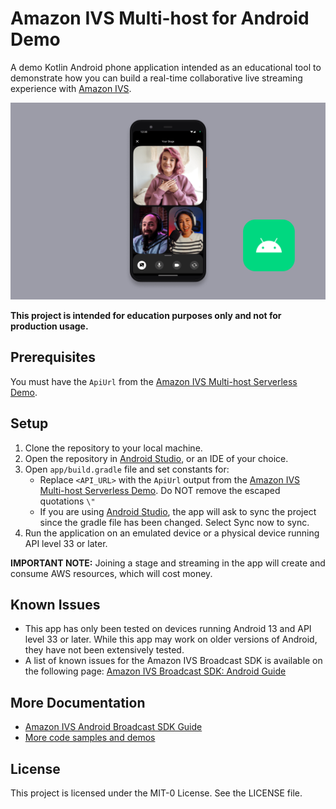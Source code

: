 # Amazon IVS Multi-host for Android Demo

A demo Kotlin Android phone application intended as an educational tool to demonstrate how you can build a real-time collaborative live streaming experience with [Amazon IVS](https://www.ivs.rocks/).

<img src="app-screenshot.png" alt="A screenshot of the demo application running on an Android phone." />

**This project is intended for education purposes only and not for production usage.**

## Prerequisites

You must have the `ApiUrl` from the [Amazon IVS Multi-host Serverless Demo](https://www.github.com/aws-samples/amazon-ivs-multi-host-serverless-demo).

## Setup

1. Clone the repository to your local machine.
2. Open the repository in [Android Studio](https://developer.android.com/studio), or an IDE of your choice.
3. Open `app/build.gradle` file and set constants for:
   - Replace `<API_URL>` with the `ApiUrl` output from the [Amazon IVS Multi-host Serverless Demo](https://www.github.com/aws-samples/amazon-ivs-multi-host-serverless-demo). Do NOT remove the escaped quotations
     `\"`
   - If you are using [Android Studio](https://developer.android.com/studio), the app will ask to sync the project since the gradle file has been changed. Select Sync now to sync.
4. Run the application on an emulated device or a physical device running API level 33 or later.

**IMPORTANT NOTE:** Joining a stage and streaming in the app will create and consume AWS resources, which will cost money.

## Known Issues

- This app has only been tested on devices running Android 13 and API level 33 or later. While this app may work on older versions of Android, they have not been extensively tested.
- A list of known issues for the Amazon IVS Broadcast SDK is available on the following page: [Amazon IVS Broadcast SDK: Android Guide](https://docs.aws.amazon.com/ivs/latest/userguide/broadcast-android.html#broadcast-android-issues-multiple-hosts)

## More Documentation

- [Amazon IVS Android Broadcast SDK Guide](https://docs.aws.amazon.com/ivs/latest/userguide/broadcast-android.html)
- [More code samples and demos](https://www.ivs.rocks/examples)

## License

This project is licensed under the MIT-0 License. See the LICENSE file.
